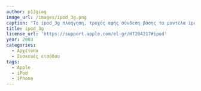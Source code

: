 ```yaml
---
author: p13giag
image_url: /images/ipod_3g.png
caption: "To ipod_3g πλοήγηση, τροχός αφής σύνδεση βάσης τα μοντέλα ipod (σύνδεση βάσης) διαθέτουν μια σύνδεση βάσης στο κάτω μέρος.Τα νεότερα μοντέλα ipod, όπως το ipod (click wheel) και το ipod mini, διαθέτουν επίσης σύνδεση βάσης, αλλά το ipod (σύνδεση βάσης) διαθέτει τροχό αφής αντί για click wheel και τα τέσσερα κουμπιά ελέγχου βρίσκονται επάνω από τον τροχό αφής.τα μοντέλα ipod (σύνδεση βάσης) είναι γνωστά ως μοντέλα ipod τρίτης γενιάς.χωρητικότητα 10, 15, 20, 30 και 40 gb.αριθμοί μοντέλων και ημερομηνίες κυκλοφορίας: a1040: σεπτέμβριος 2003 a1040: απρίλιος 2003"
title: ipod_3g
license_url: 'https://support.apple.com/el-gr/HT204217#ipod'
year: 2003
categories:
  - Αρχέτυπα 
  - Συσκευές εισόδου
tags:
  - Apple
  - iPod
  - iPhone
---
```


